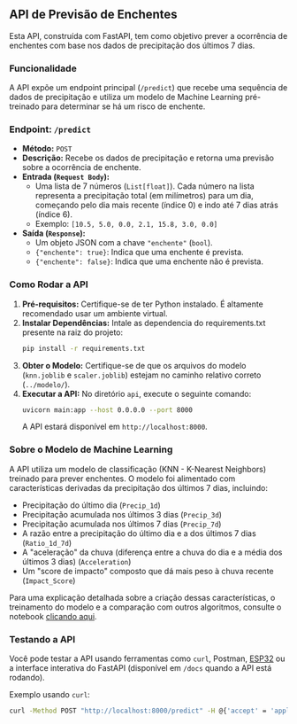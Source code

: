 ## API de Previsão de Enchentes

Esta API, construída com FastAPI, tem como objetivo prever a ocorrência de enchentes com base nos dados de precipitação dos últimos 7 dias.

### Funcionalidade

A API expõe um endpoint principal (`/predict`) que recebe uma sequência de dados de precipitação e utiliza um modelo de Machine Learning pré-treinado para determinar se há um risco de enchente.

### Endpoint: `/predict`

*   **Método:** `POST`
*   **Descrição:** Recebe os dados de precipitação e retorna uma previsão sobre a ocorrência de enchente.
*   **Entrada (`Request Body`):**
    *   Uma lista de 7 números (`List[float]`). Cada número na lista representa a precipitação total (em milímetros) para um dia, começando pelo dia mais recente (índice 0) e indo até 7 dias atrás (índice 6).
    *   Exemplo: `[10.5, 5.0, 0.0, 2.1, 15.8, 3.0, 0.0]`
*   **Saída (`Response`):**
    *   Um objeto JSON com a chave `"enchente"` (`bool`).
    *   `{"enchente": true}`: Indica que uma enchente é prevista.
    *   `{"enchente": false}`: Indica que uma enchente não é prevista.

### Como Rodar a API

1.  **Pré-requisitos:** Certifique-se de ter Python instalado. É altamente recomendado usar um ambiente virtual.
2.  **Instalar Dependências:** Intale as dependencia do requirements.txt presente na raiz do projeto:
    ```bash
    pip install -r requirements.txt
    ```
3.  **Obter o Modelo:** Certifique-se de que os arquivos do modelo (`knn.joblib` e `scaler.joblib`) estejam no caminho relativo correto (`../modelo/`).
4.  **Executar a API:** No diretório `api`, execute o seguinte comando:
    ```bash
    uvicorn main:app --host 0.0.0.0 --port 8000
    ```
    A API estará disponível em `http://localhost:8000`.

### Sobre o Modelo de Machine Learning

A API utiliza um modelo de classificação (KNN - K-Nearest Neighbors) treinado para prever enchentes. O modelo foi alimentado com características derivadas da precipitação dos últimos 7 dias, incluindo:

*   Precipitação do último dia (`Precip_1d`)
*   Precipitação acumulada nos últimos 3 dias (`Precip_3d`)
*   Precipitação acumulada nos últimos 7 dias (`Precip_7d`)
*   A razão entre a precipitação do último dia e a dos últimos 7 dias (`Ratio_1d_7d`)
*   A "aceleração" da chuva (diferença entre a chuva do dia e a média dos últimos 3 dias) (`Acceleration`)
*   Um "score de impacto" composto que dá mais peso à chuva recente (`Impact_Score`)

Para uma explicação detalhada sobre a criação dessas características, o treinamento do modelo e a comparação com outros algoritmos, consulte o notebook [clicando aqui](../modelo/classificacao_algoritmos.ipynb).

### Testando a API

Você pode testar a API usando ferramentas como `curl`, Postman, [ESP32](../esp32/diagram.json) ou a interface interativa do FastAPI (disponível em `/docs` quando a API está rodando).

Exemplo usando `curl`:

```bash
curl -Method POST "http://localhost:8000/predict" -H @{'accept' = 'application/json'; 'Content-Type' = 'application/json'} -Body "[10.0, 11, 25, 30, 0, 10, 5]"
```